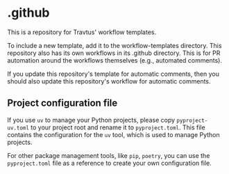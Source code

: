 # .github

This is a repository for Travtus' workflow templates.

To include a new template, add it to the workflow-templates directory. This repository also has its own workflows
in its .github directory. This is for PR automation around the workflows themselves (e.g., automated comments). 

If you update this repository's template for automatic comments, then you should also update this repository's workflow
for automatic comments.

## Project configuration file

If you use `uv` to manage your Python projects, please copy `pyproject-uv.toml` to your project root and rename it to `pyproject.toml`.
This file contains the configuration for the `uv` tool, which is used to manage Python projects.

For other package management tools, like `pip`, `poetry`, you can use the `pyproject.toml` file as a reference to create your own configuration file.
